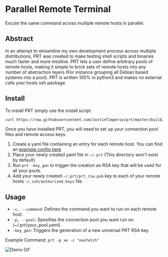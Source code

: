 # Parallel Remote Terminal

Excute the same command across multiple remote hosts in parallel.

## Abstract
In an attempt to streamline my own development process across multiple distributions, PRT was created to make testing shell scripts and binaries much faster and more intuitive. PRT lets a user define arbitrary pools of remote hosts, making it simple to brick sets of remote hosts into any number of abstraction layers (For instance grouping all Debian based systems into a pool). PRT is written 100% in python3 and makes no external calls your hosts ssh package.


## Install
To install PRT simply use the install script:
```bash
curl https://raw.githubusercontent.com/JustinTimperio/prt/master/build/install.sh | sudo bash
```
Once you have installed PRT, you will need to set up your connection pool files and remote access keys.

1. Create a yaml file containing an entry for each remote host. You can find an [example config here](https://github.com/JustinTimperio/prt/blob/master/build/example.yaml) 
2. Place your newly created yaml file in `~/.prt` (This directory won't exist by default)
3. Run `prt -key_gen` to trigger the creation an RSA key that will be used for all your pools.
4. Add your newly created `~/.prt/prt_rsa.pub` key to each of your remote hosts `~/.ssh/authorized_keys` file.


## Usage

- `-c, --command`: Defines the command you want to run on each remote host.
- `-p, --pool`: Spesifies the connection pool you want run on. (~/.prt/your_pool.yaml)
- `-key_gen`: Triggers the generation of a new universal PRT RSA key.


Example Command:
`prt -p xe -c "neofetch"`

![Demo Gif](https://i.imgur.com/JRYzjba.gif)
